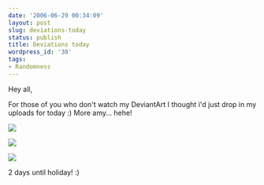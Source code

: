 ```yaml
---
date: '2006-06-29 00:34:09'
layout: post
slug: deviations-today
status: publish
title: Deviations today
wordpress_id: '38'
tags:
- Randomness
---
```


Hey all,

For those of you who don't watch my DeviantArt I thought i'd just drop in my uploads for today :) More amy... hehe!

![](http://tn3-1.deviantart.com/fs11/300W/i/2006/179/3/e/Amy_Four_by_timkeller.jpg)

![](http://tn3-2.deviantart.com/fs11/300W/i/2006/179/9/c/Amy_Five_by_timkeller.jpg)

![](http://tn3-2.deviantart.com/fs11/300W/i/2006/179/4/a/Wave_Crash_by_timkeller.jpg)

2 days until holiday! :)
